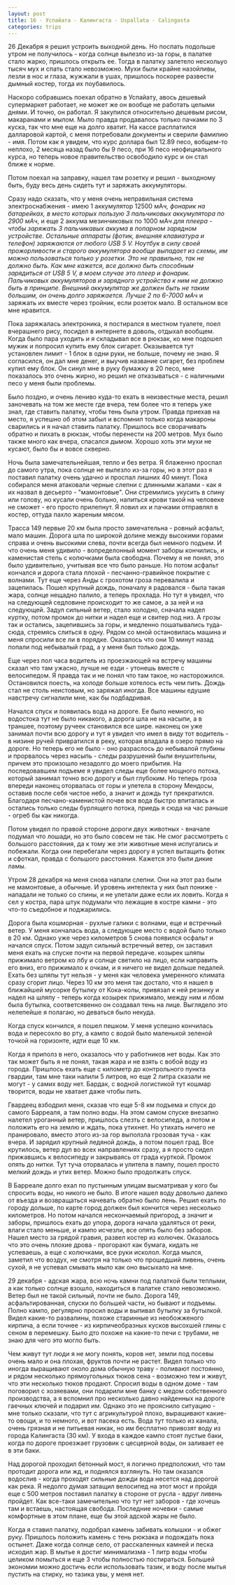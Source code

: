```yaml
---
layout: post
title: 16 - Успайата - Калингаста - Uspallata - Calingasta
categories: trips
---
```


26 Декабря я решил устроить выходной день. Но поспать подольше утром не получилось - когда солнце вылезло из-за горы, в палатке стало жарко, пришлось открыть ее. Тогда в палатку залетело нескольуо тысяч мух и спать стало невозможно. Мухи были крайне назойливы, лезли в нос и глаза, жужжали в ушах, пришлось поскорее развести дымный костер, тогда их поубавилось. 

Наскоро собравшись поехал обратно в Успайату, авось дешевый супермаркет работает, не может же он вообще не работать целыми днями. И точно, он работал. Я закупился относительно дешевым рисом, макаранами и мылом. Мыло правда продавалось только пачками по 3 куска, так что мне еще на долго хватит. На кассе расплатился далларовой картой, с меня потребовали документы и сверили фамилию - имя. Потом как я увидем, что курс доллара был 12.89 песо, вобщем-то неплохо, 2 месяца назад было бы 9 песо, при 16 песо неофициального курса, но теперь новое правительство освободило курс и он стал ближе к норме.

Потом поехал на заправку, нашел там розетку и решил - выходному быть, буду весь день сидеть тут и заряжать аккумуляторы. 

Сразу надо сказать, что у меня очень неправильная система электроснабжения - имею 1 аккумулятор 12500 мА*ч, фонарик на батарейках, в место которых пользую 3 пальчиковых аккумулятора по 2900 мА*ч, и еще 2 аккума мезинчиковых по 1000 мА*ч для плеера - чтобы заряжать 3 пальчикавых аккума в попарном зарядном устройстве. Остальные аппараты (фотик, внешняя клавиатура и телефон) заряжаются от любого USB 5 V. Ноутбук в силу своей прожорливости и старого аккумулятора вообще выпадает из схемы, им можно пользоваться только у розетки. Это не правильно, так не должно быть. Как мне кажется, все должно быть способным зарядиться от USB 5 V, в моем случае это плеер и фонарик. Пальчиковых аккумуляторов и зарядного устройства к ним не должно быть в принципе. Внешний аккумулятор же должен быть не таким большим, он очень долго заряжается. Лучше 2 по 6-7000 мА*ч и заряжать их вместе через тройник, если розеток мало. В остальном все мне нравится.

Пока заряжалась электроника, я постирался в местном туалете, поел вчерашнего рису, посидел в интернете в доволь, отдыхал вообщем. Когда было пара уходить и я складывал все в рюкзак, ко мне подошел мужик и попросил купить ему блок сигарет. Оказывается тут установлен лимит - 1 блок в одни руки, не больше, почему не знаю. Я согласился, он дал мне денег, и выучив название сигарет, без проблем купил ему блок. Он синул мне в руку бумажку в 20 песо, мне показалось это очень жирно, но решил не отказываться - с наличными песо у меня были проблемы.

Было поздно, и очень лениво куда-то ехать в неизвестные места, решил заночевать на том же месте где вчера, тем более что я теперь уже знал, где ставить палатку, чтобы тень была утром. Правда приехав на место, я успешно об этом забыл и вспомнил только когда макароны сварились и я начал ставить палатку. Пришлось все сворачивать обратно и пихать в рюкзак, чтобы перенести на 200 метров. Мух было также много как вчера, спасался дымом. Хорошо хоть эти мухи не кусают, было бы и вовсе скверно.

Ночь была замечательнейшая, тепло и без ветра. Я блаженно проспал до самого утра, пока солнце не вылезло из-за горы, но в этот раз я поставил палатку очень удачно и проспал лишних 40 минут. Пока собирался меня атаковали черные слепни с длинными жалами - как я их назвал в десьерто - "мамонтовые". Они стремились укусить в спину или голову, но кусали очень больно, напиться крови такой на человеке не сможет - его просто прилепнут. Я ловил их и пачками отправлял в костер, оттуда пахло жареным мясом.

Трасса 149 первые 20 км была просто замечательна - ровный асфальт, мало машин. Дорога шла по широкой долине между высокими горами справа и очень высокими слева, почти всегда был немного подъем. И что очень меня удивило -  вопределонный момент заборы кончились, и каменистая степь с колючками была свободна. Почему я не понял, это было удивительно, учитывая все что было раньше. Но потом асфальт кончался и дорога стала плохой - песчанно-гравийное покрытие с волнами. Тут еще через Анды с грохотом гроза перевалила и зацепилась. Пошел крупный дождь, поначалу я радовался - была такая жара, солнце нещадно палило, а теперь прохлада. Но тут я увидел, что на следующей седловине происходит то же самое, а за ней и на следующей. Задул сильный ветер, стало холодно, сначала надел куртку, потом промок до нитки и надел еще и свитер под низ. А грозы так и остались, зацепившись за горы, и медленно пошатывались туда-сюда, стремясь слиться в одну. Рядом со мной остановилась машина и меня спросили все ли в порядке. Оказалось что они 10 минут назад попали под небывалый град, а у меня был только дождь. 

Еще через пол часа водитель из проезжающей на встречу машины сказал что там ужасно, лучше не езди - утонешь вместе с велосипедом. Я правда так и не понял что там такое, но насторожился. Остановился поесть, на холоде больше хотелось есть чем пить. Дождь стал не столь неистовым, но заряжал иногда. Все машины едушие навстречу сигналили мне, как бы подбадривая. 

Начался спуск и появилась вода на дороге. Ее было немного, но водостока тут не было никакого, а дорога шла не на насыпи, а в траншее, поэтому ручеек становился все шире. наконец он уже занимал почти всю дорогу и тут я увидел что имел в виду тот водитель - в низине ручей привратился в реку, которая впадала в озеро прямо на дороге. Но теперь его не было - оно разраслось до небывалой глубины и прорвалось через насыпь - следы разрушений были внушительны, причем это произошло незадолго до моего прибытия. На последовавшем подъеме я увидел следы еще более мощного потока, который занимал точно всю дорогу и был глубоким. Но теперь гроза впереди наконец оторвалась от горы и улетела в сторону Мендосы, оставив после себя чистое небо, а значит и дождь тут прекратился. Благодаря песчано-каменистой почве вся вода быстро впиталась и остались только следы бурлящего потока, приедь я сюда на час раньше - огреб бы как никогда. 

Потом увидел по правой стороне дороги двух животных - вначале подумал что лошади, но это было совсем не так. Не смог рассмотреть с большого расстояния, да к тому же эти животные меня испугались и побежали. Когда они перебегали через дорогу я успел вытащить фотик и сфоткал, правда с большого расстояния. Кажется это были дикие ламы. 

Утром 28 декабря на меня снова напали  слепни. Они на этот раз были не мамонтовые, а обычные. И уровень интелекта у них был пониже - нападали не только со спины, и не улетали даже если их ловить. Когда я сел у костра, пара штук подумали что лежащие в костре камни - это что-то съедобное и поджарились.

Дорога была кошморная - рухлые галики с волнами, еще и встречный ветер. У меня кончалась вода, а следующее место с водой было только в 20 км. Однако уже через километров 5 снова появился осфальт и начался спуск. Потом задул сильный встречный ветер, он заставил меня ехать на спуске почти на первой передаче. козырек шляпы прижимало ветром ко лбу и солнце светило на лицо, если направить его вниз, его прижимало к очкам, и я ничего не видел дольше педалей. Ехать без шляпы тут нельзя - у меня как человека умеренного климата сразу сгорит лицо. Через 10 км это меня так достало, что я нашел в ближайшей мусорке бутылку от Кока-колы, привязал к ней резинку и надел на шляпу - теперь когда козырек прижимало, между ним и лбом была бутылка, соответсявенно он создавал тень на лице. Выглядело это нелепейше я полагаю, но деваться было некуда.

Когда спуск кончился, я пошел пешком. У меня успешно кончилась вода и пересохло во рту, а кампо с водой было маленькой зеленой точкой на горизонте, идти еще 10 км.

Когда я приполз в него, оказалось что у работников нет воды. Как это так может быть я не понял, такая жара и не взять с вобой воду из города. Пришлось ехать еще с километр до контрольного пункта гвардии, там мне таки налили 5 литров, но еще 2 литра сказали не могут - у самих воду нет. Бардак, с водной логистикой тут кошмар творится, воды не хватает даже чтобы пить. 

Гвардеец взбодрил меня, сказав что еще 5-8 км подъема и спуск до самого Барреаля, а там полно воды. На этом самом спуске внезапно налетел уроганный ветер, пришлось слезть с велосипеда, а потом и положить его на землю и ждать, пока утихнет. Но утихать ничего не пранировало, вместо этого из-за гор выползла грозовая туча - как вчера. И зарядил крупный ледяной дождь, а потом пошел град. Все крутилось, ветер дул во всех направлениях сразу, а я просто сидел прижавшись к велосипеду и закрываясь от града курткой. Промок опять до нитки. Тут туча оторвалась и улитела в пампу, пошел просто мелкий дождь и утих ветер. Можно было продолжать спуск. 

В Барреале долго ехал по пустынным улицам высматривая у кого бы спросить воды, но никого не было. В итоге нашел воду довольно далеко от въезда и возвращаться начевать обратно было лень. Решил ехать по городу дольше, по карте город должен был кончится через несколько километров. Но потом начался нескончаемый пригород, а значит и заборы, пришлось ехать до упора, дорога начала удаляться от реки, влаги стало меньше, и кампо исчезли, все опять было без заборов. Нашел место за грядой гравия, развел костер из колючек. Оказалось что это очень плохие дрова - прогорают как бумага, кидать не успеваешь, а еще с колючками, все руки исколол. Когда мылся, заметил что воздух, не смотря на только что прошедший ливень, очень сухой, я не успевал смывать мыло как оно высыхало на мне.

29 декабря - адская жара, всю ночь камни под палаткой были теплыми, а как только солнце взошло, находиться в палатке стало невозможно. Ветер был не такой сильный, почти не было. Дорога 149, асфальтированная, спуски по большей части, но бывают и подъемы. Полно кампо, регулярно просил воды и выпивал бутылку за бутылкой. Видел какие-то развалины, похоже старинные из необожженого кирпича, а если точнее - из кирпичеобразных кусков высохшей глины с сеном в перемешку. Было дто похоже на какие-то печи с трубами, не знаю для чего это могло быть. 

Чем живут тут люди я не могу понять, коров нет, земли под посевы очень мало и она плохая, фруктов почти не растет. Видел только что иногда выращивают около дома обычную траву - поливают постоянно, и рядом несколько прямоугольных тюков сена - возможно тем и живут, что эти несколько тюков продают. Спросил воды в одном доме - там поговорил с хозяевами, они подарили мне банку с медом собственного производства, а я вспомнил про несколько давно найденных на дороге гаечных ключей и подарил им. Однако это не прояснило ситуацию - мне только сказали, что тут с агрикультурой плохо, выращивают какие-то овощи, и то немного, и вот пасека есть. Вода тут только из канала, очень грязная и не питьевая никак, но им бесплатно привозят воду из города Калингаста (30 км). У входа в каждое кампо стоят пустые баки, когда по дороге проезжает грузовик с цесцерной воды, он заливает ее в эти баки.

Над дорогой проходил бетонный мост, я логично предположил, что там протодит дорога или жд, и поднялся взглянуть. Но там оказался водослив - когда проходят сильные дожди вода несется над дорогой как река. Я недолго думая затащил велосипед на этот мост и пройдя еще с 500 метров поставил палатку в стороне от русла - вдруг ливень пройдет. Как все-таки замечительно что тут нет заборов - где хочешь там и встаешь, настоящая свобода. Последние ночевки - самые комфортные в этом плане, еще бы этой адской жары не было. 

Когда я ставил палатку, подобрал камень забивать колышки - и обжег руку. Пришлось положить камень с тень рюкзака и подождать пока остынет. Даже когда солнце село, от расскаленных камней и песка исходил жар. В мытье я достиг минимализма - 1 литр воды чтобы целиком помыться и еще 3 чтобы полностью постираться. Большей экономии можно достичь если использовать тазик, и воду после мытья пустить на стирку, но тазика увы, у меня нет. 